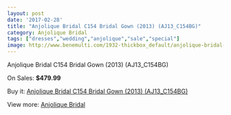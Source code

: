 ```yaml
---
layout: post
date: '2017-02-28'
title: "Anjolique Bridal C154 Bridal Gown (2013) (AJ13_C154BG)"
category: Anjolique Bridal
tags: ["dresses","wedding","anjolique","sale","special"]
image: http://www.benemulti.com/1932-thickbox_default/anjolique-bridal-c154-bridal-gown-2013-aj13c154bg.jpg
---
```

Anjolique Bridal C154 Bridal Gown (2013) (AJ13_C154BG)

On Sales: **$479.99**
<a href="https://www.benemulti.com/en/anjolique-bridal/772-anjolique-bridal-c154-bridal-gown-2013-aj13c154bg.html"><amp-img layout="responsive" width="600" height="600" src="//www.benemulti.com/1932-thickbox_default/anjolique-bridal-c154-bridal-gown-2013-aj13c154bg.jpg" alt="Anjolique Bridal C154 Bridal Gown (2013) (AJ13_C154BG) 0" /></a>
<a href="https://www.benemulti.com/en/anjolique-bridal/772-anjolique-bridal-c154-bridal-gown-2013-aj13c154bg.html"><amp-img layout="responsive" width="600" height="600" src="//www.benemulti.com/1933-thickbox_default/anjolique-bridal-c154-bridal-gown-2013-aj13c154bg.jpg" alt="Anjolique Bridal C154 Bridal Gown (2013) (AJ13_C154BG) 1" /></a>

Buy it: [Anjolique Bridal C154 Bridal Gown (2013) (AJ13_C154BG)](https://www.benemulti.com/en/anjolique-bridal/772-anjolique-bridal-c154-bridal-gown-2013-aj13c154bg.html "Anjolique Bridal C154 Bridal Gown (2013) (AJ13_C154BG)")

View more: [Anjolique Bridal](https://www.benemulti.com/en/10-anjolique-bridal "Anjolique Bridal")